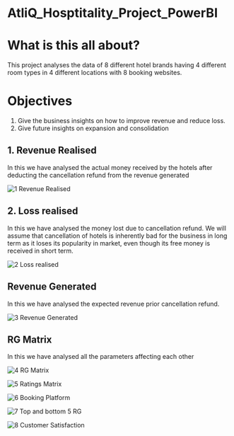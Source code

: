 # AtliQ_Hosptitality_Project_PowerBI

# What is this all about?
This project analyses the data of 8 different hotel brands having 4 different room types in 4 different locations with 8 booking websites. 

# Objectives

1. Give the business insights on how to improve revenue and reduce loss.
2. Give future insights on expansion and consolidation

## 1. Revenue Realised

In this we have analysed the actual money received by the hotels after deducting the cancellation refund from the revenue generated

![1  Revenue Realised](https://github.com/user-attachments/assets/7ac79380-9686-412d-b408-76b45537eddd)

## 2. Loss realised

In this we have analysed the money lost due to cancellation refund. We will assume that cancellation of hotels is inherently bad for the business in long term as it loses its popularity in market, even though its free money is received in short term.

![2  Loss realised](https://github.com/user-attachments/assets/bd346b40-05c9-4d86-8aab-c8861dbe8ce5)

## Revenue Generated

In this we have analysed the expected revenue prior cancellation refund.

![3  Revenue Generated](https://github.com/user-attachments/assets/30aa04db-23d9-4044-9480-6aced1b15791)

## RG Matrix

In this we have analysed all the parameters affecting each other 

![4  RG Matrix](https://github.com/user-attachments/assets/a3421ba8-1373-4d21-a57e-07355ff410cb)

![5  Ratings Matrix](https://github.com/user-attachments/assets/632d00ef-2407-4243-b411-8d2016b9782a)

![6  Booking Platform](https://github.com/user-attachments/assets/a6302013-b144-4b57-8442-ad8080f32e50)

![7  Top and bottom 5 RG](https://github.com/user-attachments/assets/d0d82846-0eef-4a74-97c8-aebc313c1c5b)

![8  Customer Satisfaction](https://github.com/user-attachments/assets/f58810c2-562a-4c31-89d2-15601fdcfb74)
